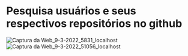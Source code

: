 # Pesquisa usuários e seus respectivos repositórios no github

![Captura da Web_9-3-2022_5831_localhost](https://user-images.githubusercontent.com/87877640/157399918-786a098e-685e-4028-8563-ad106f2d5795.jpeg)
![Captura da Web_9-3-2022_51056_localhost](https://user-images.githubusercontent.com/87877640/157399985-8fb8bab9-8c7d-404a-a107-52999c354e92.jpeg)
